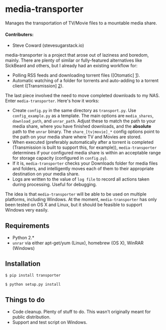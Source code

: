 media-transporter
==========

Manages the transportation of TV/Movie files to a mountable media share.

#### Contributers:

- Steve Coward (steve<at>sugarstack.io)

media-transporter is a project that arose out of laziness and boredom, mainly. There are plenty of similar or fully-featured alternatives like SickBeard and others, but I already had an existing workflow for:

- Polling RSS feeds and downloading torrent files ([Otomatic] [1]).
- Automatic watching of a folder for torrents and auto-adding to a torrent client ([Transmission] [2]).

The last piece involved the need to move completed downloads to my NAS. Enter `media-transporter`.  Here's how it works:

- Create `config.py` in the same directory as `transport.py`. Use `config_example.py` as a template. The main options are `media_shares`, `download_path`, and `unrar_path`. Adjust these to match the path to your media share, where you have finished downloads, and the **absolute** path to the `unrar` binary. The `share_[tv|movie]_*` config options point to the path on your media share where TV and Movies are stored.
- When executed (preferably automatically after a torrent is completed (Transmission is built to support this, for example)), `media-transporter` determines if your configured media share is within an acceptable range for storage capacity (configured in `config.py`).
- If it is, `media-transporter` checks your Downloads folder for media files and folders, and intelligently moves each of them to their appropriate destination on your media share.
- Logs are written to the value of `log file` to record all actions taken during processing. Useful for debugging.

The idea is that `media-transporter` will be able to be used on multiple platforms, including Windows. At the moment, `media-transporter` has only been tested on OS X and Linux, but it should be feasible to support Windows very easily.


Requirements
----

- Python 2.*
- `unrar` via either apt-get/yum (Linux), homebrew (OS X), WinRAR (Windows)


Installation
----
```sh
$ pip install transporter
```


```sh
$ python setup.py install
```


Things to do
----

- Code cleanup. Plenty of stuff to do. This wasn't originally meant for public distribution.
- Support and test script on Windows.

[1]: http://codingcurious.com/otomatic
[2]: https://transmissionbt.com
